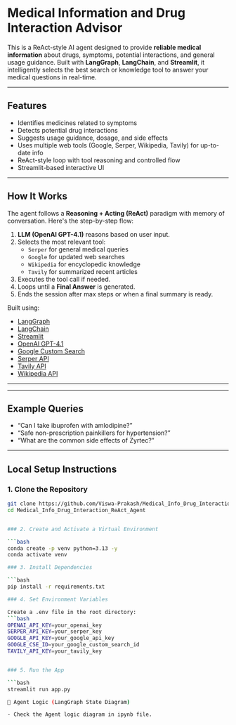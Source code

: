 #  Medical Information and Drug Interaction Advisor

This is a ReAct-style AI agent designed to provide **reliable medical information** about drugs, symptoms, potential interactions, and general usage guidance. Built with **LangGraph**, **LangChain**, and **Streamlit**, it intelligently selects the best search or knowledge tool to answer your medical questions in real-time.

---


## Features

-  Identifies medicines related to symptoms
-  Detects potential drug interactions
-  Suggests usage guidance, dosage, and side effects
-  Uses multiple web tools (Google, Serper, Wikipedia, Tavily) for up-to-date info
-  ReAct-style loop with tool reasoning and controlled flow
-  Streamlit-based interactive UI

---

##  How It Works

The agent follows a **Reasoning + Acting (ReAct)** paradigm with memory of conversation. Here's the step-by-step flow:

1. **LLM (OpenAI GPT-4.1)** reasons based on user input.
2. Selects the most relevant tool:
   - `Serper` for general medical queries
   - `Google` for updated web searches
   - `Wikipedia` for encyclopedic knowledge
   - `Tavily` for summarized recent articles
3. Executes the tool call if needed.
4. Loops until a **Final Answer** is generated.
5. Ends the session after max steps or when a final summary is ready.

Built using:

- [LangGraph](https://github.com/langchain-ai/langgraph)
- [LangChain](https://www.langchain.com/)
- [Streamlit](https://streamlit.io/)
- [OpenAI GPT-4.1](https://openai.com/)
- [Google Custom Search](https://programmablesearchengine.google.com/)
- [Serper API](https://serper.dev/)
- [Tavily API](https://www.tavily.com/)
- [Wikipedia API](https://www.mediawiki.org/wiki/API:Main_page)

---

---

##  Example Queries

- “Can I take ibuprofen with amlodipine?”
- “Safe non-prescription painkillers for hypertension?”
- “What are the common side effects of Zyrtec?”

---

##  Local Setup Instructions

### 1. Clone the Repository

```bash
git clone https://github.com/Viswa-Prakash/Medical_Info_Drug_Interaction_ReAct_Agent.git
cd Medical_Info_Drug_Interaction_ReAct_Agent


### 2. Create and Activate a Virtual Environment

```bash
conda create -p venv python=3.13 -y
conda activate venv

### 3. Install Dependencies

```bash
pip install -r requirements.txt

### 4. Set Environment Variables

Create a .env file in the root directory:
```bash
OPENAI_API_KEY=your_openai_key
SERPER_API_KEY=your_serper_key
GOOGLE_API_KEY=your_google_api_key
GOOGLE_CSE_ID=your_google_custom_search_id
TAVILY_API_KEY=your_tavily_key


### 5. Run the App

```bash
streamlit run app.py

🧩 Agent Logic (LangGraph State Diagram)

- Check the Agent logic diagram in ipynb file. 